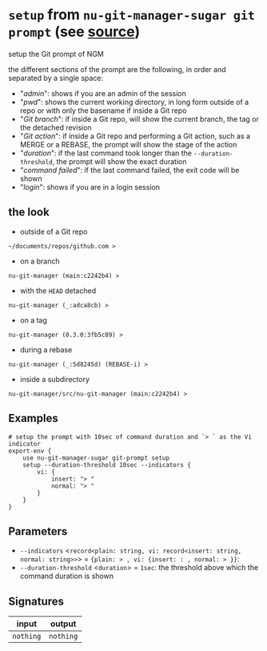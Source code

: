 # `setup` from `nu-git-manager-sugar git prompt` (see [source](https://github.com/amtoine/nu-git-manager/blob/main/pkgs/nu-git-manager-sugar/nu-git-manager-sugar/git/prompt.nu#L62))
setup the Git prompt of NGM

the different sections of the prompt are the following, in order and separated by a single space:
- "_admin_": shows if you are an admin of the session
- "_pwd_": shows the current working directory, in long form outside of a repo or with only the
    basename if inside a Git repo
- "_Git branch_": if inside a Git repo, will show the current branch, the tag or the
    detached revision
- "_Git action_": if inside a Git repo and performing a Git action, such as a MERGE or a
    REBASE, the prompt will show the stage of the action
- "_duration_": if the last command took longer than the `--duration-threshold`, the prompt
    will show the exact duration
- "_command failed_": if the last command failed, the exit code will be shown
- "_login_": shows if you are in a login session

## the look
- outside of a Git repo
```
~/documents/repos/github.com >
```
- on a branch
```
nu-git-manager (main:c2242b4) >
```
- with the `HEAD` detached
```
nu-git-manager (_:adca8cb) >
```
- on a tag
```
nu-git-manager (0.3.0:3fb5c89) >
```
- during a rebase
```
nu-git-manager (_:5d8245d) (REBASE-i) >
```
- inside a subdirectory
```
nu-git-manager/src/nu-git-manager (main:c2242b4) >
```

## Examples
```nushell
# setup the prompt with 10sec of command duration and `> ` as the Vi indicator
export-env {
    use nu-git-manager-sugar git-prompt setup
    setup --duration-threshold 10sec --indicators {
        vi: {
            insert: "> "
            normal: "> "
        }
    }
}
```

## Parameters
- `--indicators` <`record<plain: string, vi: record<insert: string, normal: string>>`> = `{plain: > , vi: {insert: : , normal: > }}`: 
- `--duration-threshold` <`duration`> = `1sec`: the threshold above which the command duration is shown


## Signatures
| input     | output    |
| --------- | --------- |
| `nothing` | `nothing` |
